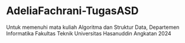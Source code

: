 # AdeliaFachrani-TugasASD
Untuk memenuhi mata kuliah Algoritma dan Struktur Data, Departemen Informatika Fakultas Teknik Universitas Hasanuddin Angkatan 2024
